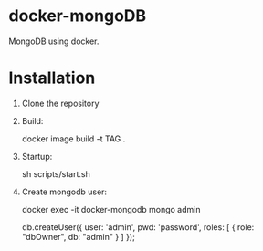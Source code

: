 # docker-mongoDB
MongoDB using docker.

# Installation
1. Clone the repository
2. Build:

    docker image build -t TAG .
3. Startup:

    sh scripts/start.sh
4. Create mongodb user:
    
    docker exec -it docker-mongodb mongo admin
    
    db.createUser({ user: 'admin', pwd: 'password', roles: [ { role: "dbOwner", db: "admin" } ] });

